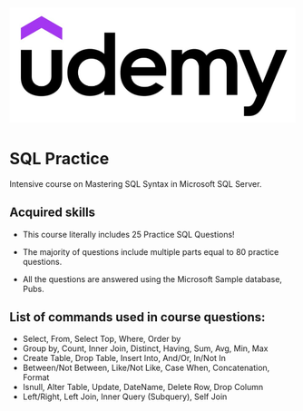 # <p align="center"> ![alt text](https://github.com/Dimitrov-S-Dev-Python/SQL_Practice/blob/master/udemy_github.jpg) <p>
# SQL Practice
Intensive course on Mastering SQL Syntax in Microsoft SQL Server. 
## Acquired skills
- This course literally includes 25 Practice SQL Questions!
- The majority of questions include multiple parts equal to 80 practice questions.

- All the questions are answered using the Microsoft Sample database, Pubs.

## List of commands used in course questions:

- Select, From, Select Top, Where, Order by
- Group by, Count, Inner Join, Distinct, Having, Sum, Avg, Min, Max
- Create Table, Drop Table, Insert Into, And/Or, In/Not In
- Between/Not Between, Like/Not Like, Case When, Concatenation, Format
- Isnull, Alter Table, Update, DateName, Delete Row, Drop Column
- Left/Right, Left Join, Inner Query (Subquery), Self Join